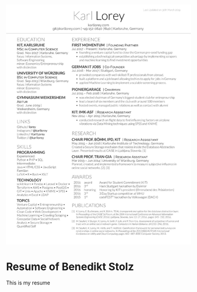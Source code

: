 ![Resume preview](https://github.com/lorey/resume/raw/master/resume.jpg)

# Resume of Benedikt Stolz
This is my resume
<!--This is my resume. It's written in TeX, based on the awesome [Deedy Resume](https://github.com/deedy/Deedy-Resume) and inspired by [Johannes Schickling's resume](https://github.com/schickling/resume).-->

<!--[View PDF](https://github.com/lorey/resume/raw/master/resume.pdf)-->

<!--## Modification-->
<!--* Small bibliography-->
<!--* Sidebar without coursework-->
<!--* Sidebar with extended skills section-->

<!--## Requirements-->
<!--* xelatex, bibtex-->
<!--* imagemagick-->
<!--* Fonts: [Lato](https://fonts.google.com/specimen/Lato) and [Raleway](https://fonts.google.com/specimen/Raleway)-->

<!--## Installation (Docker)-->
<!--* build the dockerfile: `docker build -t lorey/resume .`-->
<!--* run inside docker `docker run --rm -v $(pwd):/data lorey/resume make`-->

<!--Please keep in mind that the full latex installation and thus the docker image needs around 2GB of storage...-->
<!--If you have latex installed already, I would just run the makefile locally.-->

<!--## Usage-->
<!--There is a Makefile that defines all outputs.-->
<!--You can run it inside the Docker container (see above) or locally (see below):-->
<!--```bash-->
<!--make-->
<!--```-->

<!--It basically executes xelatex, bibtex, and two times xelatex again to get the citations to work:-->

<!--```bash-->
<!--xelatex -synctex=1 -interaction=nonstopmode resume.xtx-->
<!--bibtex resume.aux-->
<!--xelatex -synctex=1 -interaction=nonstopmode resume.xtx-->
<!--xelatex -synctex=1 -interaction=nonstopmode resume.xtx-->
<!--convert -density 300 resume.pdf -resize 50% resume.png-->
<!--```-->
